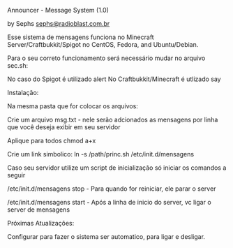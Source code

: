 Announcer - Message System (1.0)

by Sephs <sephs@radioblast.com.br>

Esse sistema de mensagens funciona no Minecraft Server/Craftbukkit/Spigot no CentOS, Fedora, and Ubuntu/Debian.

Para o seu correto funcionamento será necessário mudar no arquivo sec.sh:

No caso do Spigot é utilizado alert
No Craftbukkit/Minecraft é utlizado say

Instalação:

Na mesma pasta que for colocar os arquivos:

Crie um arquivo msg.txt - nele serão adcionados as mensagens por linha que você deseja exibir em seu servidor

Aplique para todos chmod a+x

Crie um link simbolico:
ln -s /path/princ.sh /etc/init.d/mensagens

Caso seu servidor utilize um script de inicialização só iniciar os comandos a seguir

/etc/init.d/mensagens stop - Para quando for reiniciar, ele parar o server

/etc/init.d/mensagens start - Após a linha de inicio do server, vc ligar o server de mensagens

Próximas Atualizações:

Configurar para fazer o sistema ser automatico, para ligar e desligar.




    



